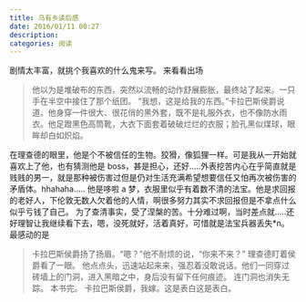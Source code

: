 ```yaml
---
title: 乌有乡读后感
date: 2016/01/11 00:27
description:
categories: 阅读
---
```


剧情太丰富，就挑个我喜欢的什么鬼来写。
来看看出场

> 他以为是堆破布的东西，突然以流畅的动作舒展膨胀，最终站了起来。一只手在半空中接住了那个纸团。
> “我想，这是给我的东西。”卡拉巴斯侯爵说道。他身穿一件很大、很花俏的黑外套，既不是礼服外衣，也不像防水雨衣。他足蹬黑色高筒靴，大衣下面套着破破烂烂的衣服；脸孔黑似煤球，眼眸却白如炽焰。

在理查德的眼里，他是个不被信任的生物。狡猾，像狐狸一样。可是我从一开始就喜欢上了他，也有猜测他是 boss，甚是担心，还好.....外表挖苦内心在乎简直就是贱贱的男一，就是那种被伤害过但是仍对生活充满希望想要信任又怕再次被伤害的矛盾体。hhahaha.....
他是哆啦 a 梦，衣服里似乎有着数不清的法宝。他是求回报的老好人，下伦敦无数人欠着他的人情，啊很多努力其实不求回报但是不拿点什么似乎亏钱了自己。
为了查清事实，受了涅槃的苦。十分难过啊，当时差点就.....还好理智让我继续看下去，嗯，没死就好，活着真好，可惜就是法宝兵器丢失\*n。
最感动的是

> 卡拉巴斯侯爵扬了扬眉。“嗯？”他不耐烦的说，“你来不来？”
> 理查德盯着侯爵看了一眼。
> 他点点头，迅速站起来来，强忍着没敢说话。他们一同穿过砖墙上的门洞，进入黑暗之中，身后没有留下任何痕迹。
> 连门洞也消失无踪。
> 本书完。
> 卡拉巴斯侯爵，我嫁。这是表白这是表白。
